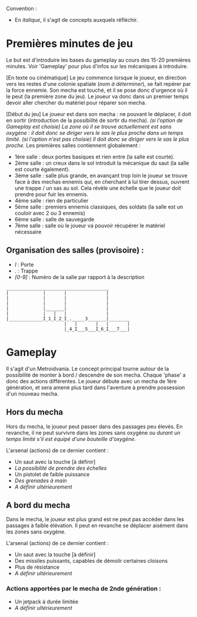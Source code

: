 Convention : 
- En *italique*, il s'agit de concepts auxquels réfléchir.

# Premières minutes de jeu

Le but est d'introduire les bases du gameplay au cours des 15-20 premières minutes. Voir 'Gameplay' pour plus d'infos sur les mécaniques à introduire.

[En texte ou cinématique]
Le jeu commence lorsque le joueur, en direction vers les restes d'une colonie spatiale (*nom à déterminer*), se fait repérer par la force ennemie. Son mecha est touché, et il se pose donc d'urgence où il le peut (la première zone du jeu).
Le joueur va donc dans un premier temps devoir aller chercher du matériel pour réparer son mecha.

[Début du jeu]
Le joueur est dans son mecha : ne pouvant le déplacer, il doit en sortir (introduction de la possibilité de sortir du mecha).
*(si l'option de Gameplay est choisie) La zone où il se trouve actuellement est sans oxygène : il doit donc se diriger vers le sas le plus proche dans un temps limité.*
*(si l'option n'est pas choisie) Il doit donc se diriger vers le sas le plus proche.*
Les premières salles contiennent globalement : 
- 1ère salle : deux portes basiques et rien entre (la salle est courte).
- 2ème salle : un creux dans le sol introduit la mécanique du saut (la salle est courte également).
- 3ème salle : salle plus grande, en avançant trop loin le joueur se trouve face à des mechas ennemis qui, en cherchant à lui tirer dessus, ouvrent une trappe / un sas au sol. Cela révèle une échelle que le joueur doit prendre pour fuir les ennemis.
- 4ème salle : rien de particulier
- 5ème salle : premiers ennemis classiques, des soldats (la salle est un couloir avec 2 ou 3 ennemis)
- 6ème salle : salle de sauvegarde
- 7ème salle : salle où le joueur va pouvoir récupérer le matériel nécessaire



## Organisation des salles (provisoire) :
- *I* : Porte
- *.* : Trappe
- *[0-9]* : Numéro de la salle par rapport à la description

```
_______________________________________
|             |       |               |
|             |       |               |
|             |       |               |
|             |_______|               |
|             |   |   |               |
|_____________I_1_I_2_I_._____3_______|________
                      |   |       |   |       |
                      |_4_I___5___I_6_I___7___|
```

# Gameplay

Il s'agit d'un Metroidvania.
Le concept principal tourne autour de la possibilité de monter à bord / descendre de son mecha. Chaque 'phase' a donc des actions différentes.
Le joueur débute avec un mecha de 1ère génération, et sera amené plus tard dans l'aventure à prendre possession d'un nouveau mecha.

## Hors du mecha

Hors du mecha, le joueur peut passer dans des passages peu élevés. En revanche, il ne peut survivre dans les zones sans oxygène *ou durant un temps limité s'il est équipé d'une bouteille d'oxygène.*

L'arsenal (actions) de ce dernier contient :
- Un saut avec la touche [à définir]
- *La possibilité de prendre des échelles*
- Un pistolet de faible puissance
- *Des grenades à main*
- *A définir ultérieurement*

## A bord du mecha

Dans le mecha, le joueur est plus grand est ne peut pas accéder dans les passages à faible élévation. Il peut en revanche se déplacer aisément dans les zones sans oxygène.

L'arsenal (actions) de ce dernier contient :
- Un saut avec la touche [à définir]
- Des missiles puissants, capables de démolir certaines cloisons
- Plus de résistance
- *A définir ultérieurement*

### Actions apportées par le mecha de 2nde génération :

- Un jetpack à durée limitée
- *A définir ultérieurement*

